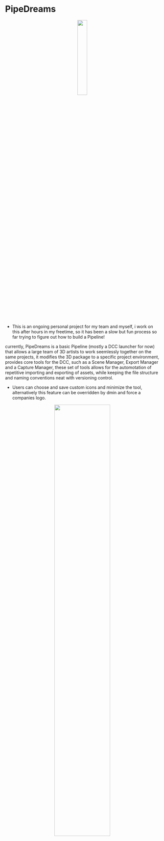 # PipeDreams

<p align="center">
<img src="https://user-images.githubusercontent.com/80905013/193423638-1d37a040-c230-48b5-a7dc-78e5a56ed3e2.gif" width="25%">
</p>

- This is an ongoing personal project for my team and myself, i work on this after hours in my freetime, so it has been a slow but fun process so far trying to figure out
  how to build a Pipeline!

currently, PipeDreams is a basic Pipeline (mostly a DCC launcher for now) 
that allows a large team of 3D artists to work seemlessly together on the same projects,
it modifies the 3D package to a specific project environment, provides core tools for the DCC, such as a Scene Manager, Export Manager and a Capture Manager,
these set of tools allows for the automotation of repetitive importing and exporting of assets, while keeping the file structure and naming conventions neat
with versioning control.



- Users can choose and save custom icons and minimize the tool, alternatively this feature can be overridden by dmin and force a companies logo.
<p align="center">
<img src="https://user-images.githubusercontent.com/80905013/193425250-52573a42-4f55-4e63-855e-97dcd30b9956.gif" align="center" width="60%">
</p>
